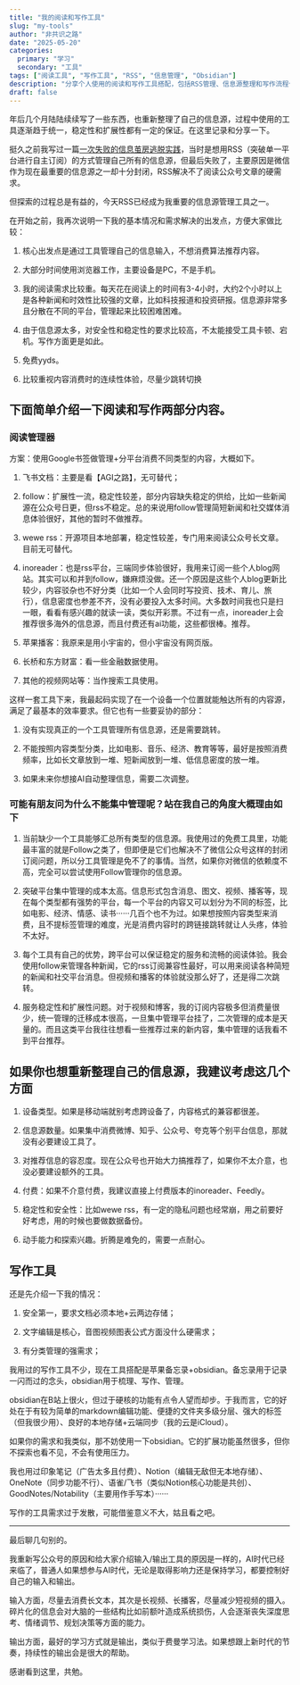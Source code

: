 ```yaml
---
title: "我的阅读和写作工具"
slug: "my-tools"
author: "非共识之路"
date: "2025-05-20"
categories:
  primary: "学习"
  secondary: "工具"
tags: ["阅读工具", "写作工具", "RSS", "信息管理", "Obsidian"]
description: "分享个人使用的阅读和写作工具搭配，包括RSS管理、信息源整理和写作流程优化。"
draft: false
---
```


年后几个月陆陆续续写了一些东西，也重新整理了自己的信息源，过程中使用的工具逐渐趋于统一，稳定性和扩展性都有一定的保证。在这里记录和分享一下。

挺久之前我写过一篇[一次失败的信息茧房逃脱实践](https://mp.weixin.qq.com/s?__biz=MzI4MjY0NDg5NA==&mid=2247483981&idx=1&sn=14dd2639a9fe044d0bd85bfd4f2377cf&scene=21#wechat_redirect)，当时是想用RSS（突破单一平台进行自主订阅）的方式管理自己所有的信息源，但最后失败了，主要原因是微信作为现在最重要的信息源之一却十分封闭，RSS解决不了阅读公众号文章的硬需求。

但探索的过程总是有益的，今天RSS已经成为我重要的信息源管理工具之一。

在开始之前，我再次说明一下我的基本情况和需求解决的出发点，方便大家做比较：

1. 核心出发点是通过工具管理自己的信息输入，不想消费算法推荐内容。
    
2. 大部分时间使用浏览器工作，主要设备是PC，不是手机。
    
3. 我的阅读需求比较重。每天花在阅读上的时间有3-4小时，大约2个小时以上是各种新闻和时效性比较强的文章，比如科技报道和投资研报。信息源非常多且分散在不同的平台，管理起来比较困难困难。
    
4. 由于信息源太多，对安全性和稳定性的要求比较高，不太能接受工具卡顿、宕机。写作方面更是如此。
    
5. 免费yyds。
    
6. 比较重视内容消费时的连续性体验，尽量少跳转切换

## 下面简单介绍一下阅读和写作两部分内容。

### 阅读管理器

方案：使用Google书签做管理+分平台消费不同类型的内容，大概如下。

1. 飞书文档：主要是看【AGI之路】，无可替代；

2. follow：扩展性一流，稳定性较差，部分内容缺失稳定的供给，比如一些新闻源在公众号日更，但rss不稳定。总的来说用follow管理简短新闻和社交媒体消息体验很好，其他的暂时不做推荐。

3. wewe rss：开源项目本地部署，稳定性较差，专门用来阅读公众号长文章。目前无可替代。

4. inoreader：也是rss平台，三端同步体验很好，我用来订阅一些个人blog网站。其实可以和并到follow，嫌麻烦没做。还一个原因是这些个人blog更新比较少，内容驳杂也不好分类（比如一个人会同时写投资、技术、育儿、旅行），信息密度也参差不齐，没有必要投入太多时间。大多数时间我也只是扫一眼，看看有感兴趣的就读一读，类似开彩票。不过有一点，inoreader上会推荐很多海外的信息源，而且付费还有ai功能，这些都很棒。推荐。
 
5. 苹果播客：我原来是用小宇宙的，但小宇宙没有网页版。

6. 长桥和东方财富：看一些金融数据使用。

7. 其他的视频网站等：当作搜索工具使用。

这样一套工具下来，我最起码实现了在一个设备一个位置就能触达所有的内容源，满足了最基本的效率要求。但它也有一些要妥协的部分：

1. 没有实现真正的一个工具管理所有信息源，还是需要跳转。
    
2. 不能按照内容类型分类，比如电影、音乐、经济、教育等等，最好是按照消费频率，比如长文章放到一堆、短新闻放到一堆、低信息密度的放一堆。
    
3. 如果未来你想接AI自动整理信息，需要二次调整。
    

### 可能有朋友问为什么不能集中管理呢？站在我自己的角度大概理由如下

1. 当前缺少一个工具能够汇总所有类型的信息源。我使用过的免费工具里，功能最丰富的就是Follow之类了，但即便是它们也解决不了微信公众号这样的封闭订阅问题，所以分工具管理是免不了的事情。当然，如果你对微信的依赖度不高，完全可以尝试使用Follow管理你的信息源。
    
2. 突破平台集中管理的成本太高。信息形式包含消息、图文、视频、播客等，现在每个类型都有强势的平台，每一个平台的内容又可以划分为不同的标签，比如电影、经济、情感、读书······几百个也不为过。如果想按照内容类型来消费，且不提标签管理的难度，光是消费内容时的跨链接跳转就让人头疼，体验不太好。
    
3. 每个工具有自己的优势，跨平台可以保证稳定的服务和流畅的阅读体验。我会使用follow来管理各种新闻，它的rss订阅兼容性最好，可以用来阅读各种简短的新闻和社交平台消息。但视频和播客的体验就没那么好了，还是得二次跳转。
    
4. 服务稳定性和扩展性问题。对于视频和博客，我的订阅内容极多但消费量很少，统一管理的迁移成本很高，一旦集中管理平台挂了，二次管理的成本是天量的。而且这类平台我往往想看一些推荐过来的新内容，集中管理的话我看不到平台推荐。
    

## 如果你也想重新整理自己的信息源，我建议考虑这几个方面

1. 设备类型。如果是移动端就别考虑跨设备了，内容格式的兼容都很差。
    
2. 信息源数量。如果集中消费微博、知乎、公众号、夸克等个别平台信息，那就没有必要建设工具了。
    
3. 对推荐信息的容忍度。现在公众号也开始大力搞推荐了，如果你不太介意，也没必要建设额外的工具。
    
4. 付费：如果不介意付费，我建议直接上付费版本的inoreader、Feedly。
    
5. 稳定性和安全性：比如wewe rss，有一定的隐私问题也经常崩，用之前要好好考虑，用的时候也要做数据备份。
    
6. 动手能力和探索兴趣。折腾是难免的，需要一点耐心。
    

  

## 写作工具

还是先介绍一下我的情况：

1. 安全第一，要求文档必须本地+云两边存储；
    
2. 文字编辑是核心，音图视频图表公式方面没什么硬需求；
    
3. 有分类管理的强需求；

我用过的写作工具不少，现在工具搭配是苹果备忘录+obsidian。备忘录用于记录一闪而过的念头，obsidian用于梳理、写作、管理。

obsidian在B站上很火，但过于硬核的功能有点令人望而却步。于我而言，它的好处在于有较为简单的markdown编辑功能、便捷的文件夹多级分层、强大的标签（但我很少用）、良好的本地存储+云端同步（我的云是iCloud）。

如果你的需求和我类似，那不妨使用一下obsidian。它的扩展功能虽然很多，但你不探索也看不见，不会有使用压力。

我也用过印象笔记（广告太多且付费）、Notion（编辑无敌但无本地存储）、OneNote（同步功能不行）、语雀/飞书（类似Notion核心功能是共创）、GoodNotes/Notability（主要用作手写本）······

写作的工具需求过于发散，可能借鉴意义不大，姑且看之吧。

---

  

最后聊几句别的。

我重新写公众号的原因和给大家介绍输入/输出工具的原因是一样的，AI时代已经来临了，普通人如果想参与AI时代，无论是取得影响力还是保持学习，都要控制好自己的输入和输出。

输入方面，尽量去消费长文本，其次是长视频、长播客，尽量减少短视频的摄入。碎片化的信息会对大脑的一些结构比如前额叶造成系统损伤，人会逐渐丧失深度思考、情绪调节、规划决策等方面的能力。

输出方面，最好的学习方式就是输出，类似于费曼学习法。如果想跟上新时代的节奏，持续性的输出会是很大的帮助。

感谢看到这里，共勉。